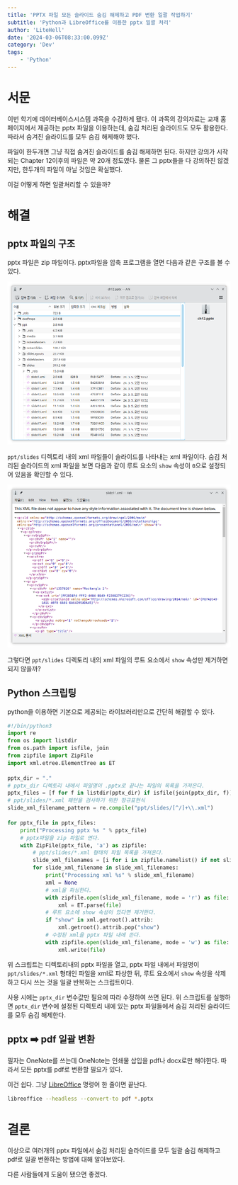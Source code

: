 ```yaml
---
title: 'PPTX 파일 모든 슬라이드 숨김 해제하고 PDF 변환 일괄 작업하기'
subtitle: 'Python과 LibreOffice를 이용한 pptx 일괄 처리'
author: 'LiteHell'
date: '2024-03-06T08:33:00.099Z'
category: 'Dev'
tags:
    - 'Python'
---
```

# 서문
이번 학기에 데이터베이스시스템 과목을 수강하게 됐다. 이 과목의 강의자료는 교재 홈페이지에서 제공하는 pptx 파일을 이용하는데, 숨김 처리된 슬라이드도 모두 활용한다. 따라서 숨겨진 슬라이드를 모두 숨김 해제해야 했다.

파일이 한두개면 그냥 직접 숨겨진 슬라이드를 숨김 해제하면 된다. 하지만 강의가 시작되는 Chapter 12이후의 파일은 약 20개 정도였다. 물론 그 pptx들을 다 강의하진 않겠지만, 한두개의 파일이 아닐 것임은 확실했다.

이걸 어떻게 하면 일괄처리할 수 있을까?

# 해결
## pptx 파일의 구조
pptx 파일은 zip 파일이다. pptx파일을 압축 프로그램을 열면 다음과 같은 구조를 볼 수 있다.

![pptx파일을 압축 프로그램 KDE Ark로 연 화면](/img/show_all_slides_of_pptx_and_convert_to_pdf_batch_operation/pptx_zip_structure.png)

`ppt/slides` 디렉토리 내의 xml 파일들이 슬라이드를 나타내는 xml 파일이다. 숨김 처리된 슬라이드의 xml 파일을 보면 다음과 같이 루트 요소의 `show` 속성이 `0`으로 설정되어 있음을 확인할 수 있다.

![숨겨진 slide를 나타내는 xml 파일의 상단](/img/show_all_slides_of_pptx_and_convert_to_pdf_batch_operation/hidden_slide_xml.png)

그렇다면 `ppt/slides` 디렉토리 내의 xml 파일의 루트 요소에서 `show` 속성만 제거하면 되지 않을까?

## Python 스크립팅
python을 이용하면 기본으로 제공되는 라이브러리만으로 간단히 해결할 수 있다.

```python
#!/bin/python3
import re
from os import listdir
from os.path import isfile, join
from zipfile import ZipFile
import xml.etree.ElementTree as ET

pptx_dir = "."
# pptx_dir 디렉토리 내에서 파일명이 .pptx로 끝나는 파일의 목록을 가져온다.
pptx_files = [f for f in listdir(pptx_dir) if isfile(join(pptx_dir, f)) and f.endswith(".pptx")]
# ppt/slides/*.xml 패턴을 검사하기 위한 정규표현식
slide_xml_filename_pattern = re.compile("ppt/slides/[^/]+\\.xml")

for pptx_file in pptx_files:
    print("Processing pptx %s " % pptx_file)
    # pptx파일을 zip 파일로 연다.
    with ZipFile(pptx_file, 'a') as zipfile:
        # ppt/slides/*.xml 형태의 파일 목록을 가져온다.
        slide_xml_filenames = [i for i in zipfile.namelist() if not slide_xml_filename_pattern.fullmatch(i) is None]
        for slide_xml_filename in slide_xml_filenames:
            print("Processing xml %s" % slide_xml_filename)
            xml = None
            # xml을 파싱한다.
            with zipfile.open(slide_xml_filename, mode = 'r') as file:
                xml = ET.parse(file)
            # 루트 요소에 show 속성이 있다면 제거한다.
            if "show" in xml.getroot().attrib:
                xml.getroot().attrib.pop("show")
            # 수정된 xml을 pptx 파일 내에 쓴다.
            with zipfile.open(slide_xml_filename, mode = 'w') as file:
                xml.write(file)
```

위 스크립트는 디렉토리내의 pptx 파일을 열고, pptx 파일 내에서 파일명이 `ppt/slides/*.xml` 형태인 파일을 xml로 파상한 뒤, 루트 요소에서 `show` 속성을 삭제하고 다시 쓰는 것을 일괄 반복하는 스크립트이다.

사용 시에는 `pptx_dir` 변수값만 필요에 따라 수정하여 쓰면 된다. 위 스크립트를 실행하면 `pptx_dir` 변수에 설정된 디렉토리 내에 있는 pptx 파일들에서 숨김 처리된 슬라이드를 모두 숨김 해제한다.

## pptx ➡️ pdf 일괄 변환
필자는 OneNote를 쓰는데 OneNote는 인쇄물 삽입을 pdf나 docx로만 해야한다. 따라서 모든 pptx를 pdf로 변환할 필요가 있다.

이건 쉽다. 그냥 [LibreOffice](https://www.libreoffice.org/) 명령어 한 줄이면 끝난다.
```bash
libreoffice --headless --convert-to pdf *.pptx
```

# 결론
이상으로 여러개의 pptx 파일에서 숨김 처리된 슬라이드를 모두 일괄 숨김 해제하고 pdf로 일괄 변환하는 방법에 대해 알아보았다.

다른 사람들에게 도움이 됐으면 좋겠다.